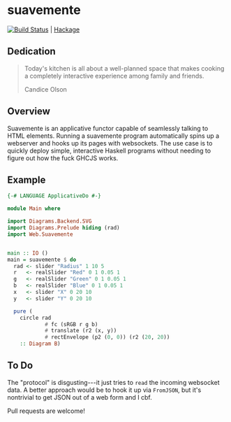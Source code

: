# suavemente

[![Build Status](https://travis-ci.org/isovector/suavemente.svg?branch=master)](https://travis-ci.org/isovector/suavemente) | [Hackage][hackage]

[hackage]: https://hackage.haskell.org/package/suavemente

## Dedication

> Today's kitchen is all about a well-planned space that makes cooking a
> completely interactive experience among family and friends.
>
> Candice Olson


## Overview

Suavemente is an applicative functor capable of seamlessly talking to HTML
elements. Running a suavemente program automatically spins up a webserver and
hooks up its pages with websockets. The use case is to quickly deploy simple,
interactive Haskell programs without needing to figure out how the fuck GHCJS
works.


## Example

```haskell
{-# LANGUAGE ApplicativeDo #-}

module Main where

import Diagrams.Backend.SVG
import Diagrams.Prelude hiding (rad)
import Web.Suavemente


main :: IO ()
main = suavemente $ do
  rad <- slider "Radius" 1 10 5
  r   <- realSlider "Red" 0 1 0.05 1
  g   <- realSlider "Green" 0 1 0.05 1
  b   <- realSlider "Blue" 0 1 0.05 1
  x   <- slider "X" 0 20 10
  y   <- slider "Y" 0 20 10

  pure (
    circle rad
            # fc (sRGB r g b)
            # translate (r2 (x, y))
            # rectEnvelope (p2 (0, 0)) (r2 (20, 20))
    :: Diagram B)
```


## To Do

The "protocol" is disgusting---it just tries to `read` the incoming websocket
data. A better approach would be to hook it up via `FromJSON`, but it's
nontrivial to get JSON out of a web form and I cbf.

Pull requests are welcome!

